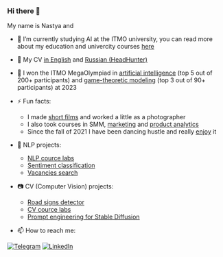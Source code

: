 ### Hi there 👋

My name is Nastya and
- :frog: I’m currently studying AI at the ITMO university, you can read more about my education and univercity courses [here](https://github.com/sad-bkt/university_courses)
- :memo: My CV [in English](https://github.com/sad-bkt/resume/blob/master/Resume.pdf) and [Russian (HeadHunter)](https://spb.hh.ru/resume/cd1f8ffeff08a352980039ed1f695247626a42)
- :clown_face: I won the ITMO MegaOlympiad in [artificial intelligence](https://github.com/sad-bkt/university_courses/blob/master/certificates/%D0%9C%D0%B5%D0%B3%D0%B0%D0%BE%D0%BB%D0%B8%D0%BC%D0%BF%D0%B8%D0%B0%D0%B4%D0%B0_%D0%B8%D0%B8_%D0%BF%D0%BE%D0%B1%D0%B5%D0%B4%D0%B8%D1%82%D0%B5%D0%BB%D1%8C.pdf) (top 5 out of 200+ participants) and [game-theoretic modeling](https://github.com/sad-bkt/university_courses/blob/master/certificates/%D0%9C%D0%B5%D0%B3%D0%B0%D0%BE%D0%BB%D0%B8%D0%BC%D0%BF%D0%B8%D0%B0%D0%B4%D0%B0_%D1%82%D0%B5%D0%BE%D1%80-%D0%B8%D0%B3%D1%80%D0%BE%D0%B2%D0%BE%D0%B5%20%D0%BC%D0%BE%D0%B4%D0%B5%D0%BB%D0%B8%D1%80%D0%BE%D0%B2%D0%B0%D0%BD%D0%B8%D0%B5_%D0%BF%D1%80%D0%B8%D0%B7%D0%B5%D1%80.pdf) (top 3 out of 90+ participants) at 2023
- ⚡ Fun facts:
  - I made [short films](https://docs.google.com/document/d/1B-PvPDF0nUDWk2XlKFzf2MTn9jmP8q_dqGmShj4zc5A/edit) and worked a little as a photographer
  - I also took courses in SMM, [marketing](https://github.com/sad-bkt/university_courses/blob/master/certificates/%D0%9C%D0%B0%D1%80%D0%BA%D0%B5%D1%82%D0%B8%D0%BD%D0%B3%20%D0%A2%D0%B8%D0%BD%D1%8C%D0%BA%D0%BE%D1%84%D1%84.PDF) and [product analytics](https://github.com/sad-bkt/university_courses/blob/master/certificates/%D0%A3%D0%BF%D1%80%D0%B0%D0%B2%D0%BB%D0%B5%D0%BD%D0%B8%D0%B5%20%D0%BF%D1%80%D0%BE%D0%B4%D1%83%D0%BA%D1%82%D0%BE%D0%BC%20%D0%A2%D0%B8%D0%BD%D1%8C%D0%BA%D0%BE%D1%84%D1%84.pdf)
  - Since the fall of 2021 I have been dancing hustle and really [enjoy](https://vk.com/sad_bkt?w=wall267160385_2187%2Fall) it
    
- :newspaper: NLP projects:
  - [NLP cource labs](https://github.com/sad-bkt/nlp_course)
  - [Sentiment classification](https://github.com/sad-bkt/sentiment_classification)
  - [Vacancies search](https://github.com/Tanchik24/vacancies_search)

- :camera: CV (Computer Vision) projects:
  - [Road signs detector](https://github.com/Wiaci/RoadSignsDetector)
  - [CV cource labs](https://github.com/sad-bkt/computer_vision_course)
  - [Prompt engineering for Stable Diffusion](https://github.com/sad-bkt/prompt_engineering)

- 📫 How to reach me:

[![Telegram](https://img.shields.io/badge/--telegram?label=Telegram&logo=telegram&style=social)](https://t.me/sad_bkt) 
 [![LinkedIn](https://img.shields.io/badge/--linkedin?label=LinkedIn&logo=LinkedIn&style=social)](https://www.linkedin.com/in/anastasiia-semina-918120233) 
<!--[![Gmail](https://img.shields.io/badge/--linkedin?label=Gmail&logo=gmail&style=social)](mailto:nasts2@yandex.ru) -->

<!--
**sad-bkt/sad-bkt** is a ✨ _special_ ✨ repository because its `README.md` (this file) appears on your GitHub profile.

Here are some ideas to get you started:

- 🔭 I’m currently working on ...
- 🌱 I’m currently learning ...
- 👯 I’m looking to collaborate on ...
- 🤔 I’m looking for help with ...
- 💬 Ask me about ...
- 📫 How to reach me: ...
- 😄 Pronouns: ...
- ⚡ Fun fact: ...
-->
